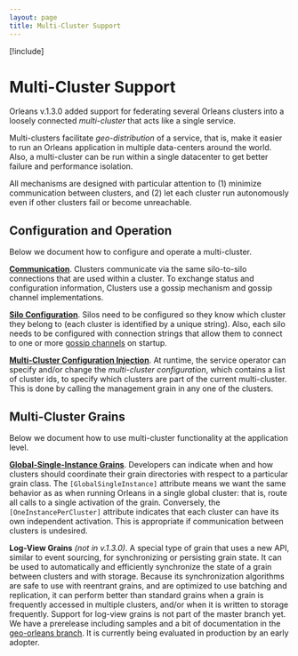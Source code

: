 ```yaml
---
layout: page
title: Multi-Cluster Support
---
```


[!include[](../../warning-banner.md)]

# Multi-Cluster Support

Orleans v.1.3.0 added support for federating several Orleans clusters into a loosely connected *multi-cluster* that acts like a single service. 

Multi-clusters facilitate *geo-distribution* of a service, that is, make it easier to run an Orleans application in multiple data-centers around the world. Also, a multi-cluster can be run within a single datacenter to get better failure and performance isolation. 

All mechanisms are designed with particular attention to (1) minimize communication between clusters, and (2) let each cluster run autonomously even if other clusters fail or become unreachable. 

## Configuration and Operation

Below we document how to configure and operate a multi-cluster. 

[**Communication**](GossipChannels.md). Clusters communicate via the same silo-to-silo connections that are used within a cluster. To exchange status and configuration information, Clusters use a gossip mechanism and gossip channel implementations.

[**Silo Configuration**](SiloConfiguration.md). Silos need to be configured so they know which cluster they belong to (each cluster is identified by a unique string). Also, each silo needs to be configured with connection strings that allow them to connect to one or more [gossip channels](GossipChannels.md) on startup. 

[**Multi-Cluster Configuration Injection**](MultiClusterConfiguration.md). At runtime, the service operator can specify and/or change the *multi-cluster configuration*, which contains a list of cluster ids, to specify which clusters are part of the current multi-cluster. This is done by calling the management grain in any one of the clusters.

## Multi-Cluster Grains

Below we document how to use multi-cluster functionality at the application level.

[**Global-Single-Instance Grains**](GlobalSingleInstance.md). Developers can indicate when and how clusters should coordinate their grain directories with respect to a particular grain class. The  ``[GlobalSingleInstance]`` attribute means we want the same behavior as as when running Orleans in a single global cluster: that is, route all calls to a single activation of the grain. Conversely, the ``[OneInstancePerCluster]`` attribute indicates that each cluster can have its own independent activation. This is appropriate if communication between clusters is undesired.

**Log-View Grains**  _(not in v.1.3.0)_. A special type of grain that uses a new API, similar to event sourcing, for synchronizing or persisting grain state. It can be used to automatically and efficiently synchronize the state of  a grain between clusters and with storage. Because its synchronization algorithms are safe to use with reentrant grains, and are optimized to use batching and replication, it can perform better than standard grains when a grain is frequently accessed in multiple clusters, and/or when it is written to storage frequently. Support for log-view grains is not part of the master branch yet. We have a prerelease including samples and a bit of documentation in the [geo-orleans branch](https://github.com/sebastianburckhardt/orleans/tree/geo-samples). It is currently being evaluated in production by an early adopter. 

